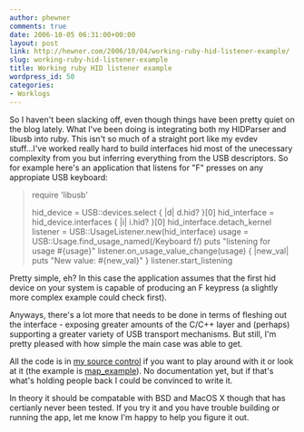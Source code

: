 ```yaml
---
author: phewner
comments: true
date: 2006-10-05 06:31:00+00:00
layout: post
link: http://hewner.com/2006/10/04/working-ruby-hid-listener-example/
slug: working-ruby-hid-listener-example
title: Working ruby HID listener example
wordpress_id: 50
categories:
- Worklogs
---
```


So I haven't been slacking off, even though things have been pretty quiet on the blog lately.  What I've been doing is integrating both my HIDParser and libusb into ruby.  This isn't so much of a straight port like my evdev stuff...I've worked really hard to build interfaces hid most of the unecessary complexity from you but inferring everything from the USB descriptors.  So for example here's an application that listens for "F" presses on any appropiate USB keyboard:



<blockquote>
require 'libusb'

hid_device = USB::devices.select { |d| d.hid? }[0]
hid_interface = hid_device.interfaces { |i| i.hid? }[0]
hid_interface.detach_kernel
listener = USB::UsageListener.new(hid_interface)
usage = USB::Usage.find_usage_named(/Keyboard f/)
puts "listening for usage #{usage}"
listener.on_usage_value_change(usage) { |new_val| puts "New value: #{new_val}" }
listener.start_listening
</blockquote>



Pretty simple, eh?  In this case the application assumes that the first hid device on your system is capable of producing an F keypress (a slightly more complex example could check first).

Anyways, there's a lot more that needs to be done in terms of fleshing out the interface - exposing greater amounts of the C/C++ layer and (perhaps) supporting a greater variety of USB transport mechanisms.  But still, I'm pretty pleased with how simple the main case was able to get.

All the code is in [my source control](http://www.technofetish.net/repos/buffaloplay/ruby_libusb/) if you want to play around with it or look at it (the example is [map_example](http://www.technofetish.net/repos/buffaloplay/ruby_libusb/map_example.rb)).  No documentation yet, but if that's what's holding people back I could be convinced to write it.

In theory it should be compatable with BSD and MacOS X though that has certianly never been tested.  If you try it and you have trouble building or running the app, let me know I'm happy to help you figure it out.

